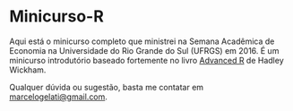 # Minicurso-R

Aqui está o minicurso completo que ministrei na Semana Acadêmica de Economia na Universidade do Rio Grande do Sul (UFRGS) em 2016.
É um minicurso introdutório baseado fortemente no livro [Advanced R](http://adv-r.had.co.nz/) de Hadley Wickham.

Qualquer dúvida ou sugestão, basta me contatar em marcelogelati@gmail.com.

